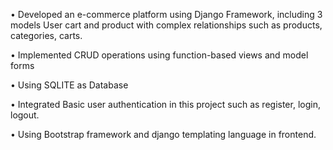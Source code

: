 <p>• Developed an e-commerce platform using Django Framework, including 3 models User cart and product with complex relationships such as products, categories, carts.</p>
<p>• Implemented CRUD operations using function-based views and model forms</p>
<p>• Using SQLITE as Database</p>
<p>• Integrated Basic user authentication in this project such as register, login, logout.</p>
<p>• Using Bootstrap framework and django templating language in frontend.</p>